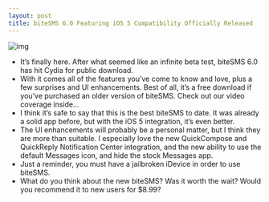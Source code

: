```yaml
---
layout: post
title: biteSMS 6.0 Featuring iOS 5 Compatibility Officially Released
---
```

![img](http://media.idownloadblog.com/wp-content/uploads/2011/12/biteSMS-6.0.jpg)
* It’s finally here. After what seemed like an infinite beta test, biteSMS 6.0 has hit Cydia for public download.
* With it comes all of the features you’ve come to know and love, plus a few surprises and UI enhancements. Best of all, it’s a free download if you’ve purchased an older version of biteSMS. Check out our video coverage inside…
* I think it’s safe to say that this is the best biteSMS to date. It was already a solid app before, but with the iOS 5 integration, it’s even better.
* The UI enhancements will probably be a personal matter, but I think they are more than suitable. I especially love the new QuickCompose and QuickReply Notification Center integration, and the new ability to use the default Messages icon, and hide the stock Messages app.
* Just a reminder, you must have a jailbroken iDevice in order to use biteSMS.
* What do you think about the new biteSMS? Was it worth the wait? Would you recommend it to new users for $8.99?

